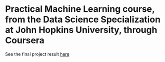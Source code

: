 # Practical Machine Learning course, from the Data Science Specialization at John Hopkins University, through Coursera

See the final project result <a href="arcarrion.github.io/practicalmachinelearning/">here</a>
